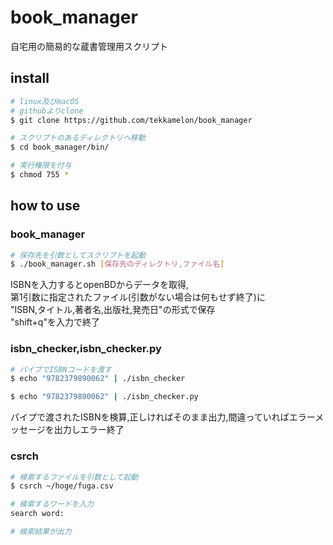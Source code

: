 # book_manager
自宅用の簡易的な蔵書管理用スクリプト

## install

```sh
# linux及びmacOS
# githubよりclone
$ git clone https://github.com/tekkamelon/book_manager

# スクリプトのあるディレクトリへ移動
$ cd book_manager/bin/

# 実行権限を付与
$ chmod 755 *
```

## how to use

### book_manager
```sh
# 保存先を引数としてスクリプトを起動
$ ./book_manager.sh [保存先のディレクトリ,ファイル名]
```

ISBNを入力するとopenBDからデータを取得,  
第1引数に指定されたファイル(引数がない場合は何もせず終了)に  
"ISBN,タイトル,著者名,出版社,発売日"の形式で保存  
"shift+q"を入力で終了

### isbn_checker,isbn_checker.py
```sh
# パイプでISBNコードを渡す
$ echo "9782379890062" | ./isbn_checker

$ echo "9782379890062" | ./isbn_checker.py
```

パイプで渡されたISBNを検算,正しければそのまま出力,間違っていればエラーメッセージを出力しエラー終了

### csrch
```sh
# 検索するファイルを引数として起動
$ csrch ~/hoge/fuga.csv

# 検索するワードを入力
search word:

# 検索結果が出力
```
